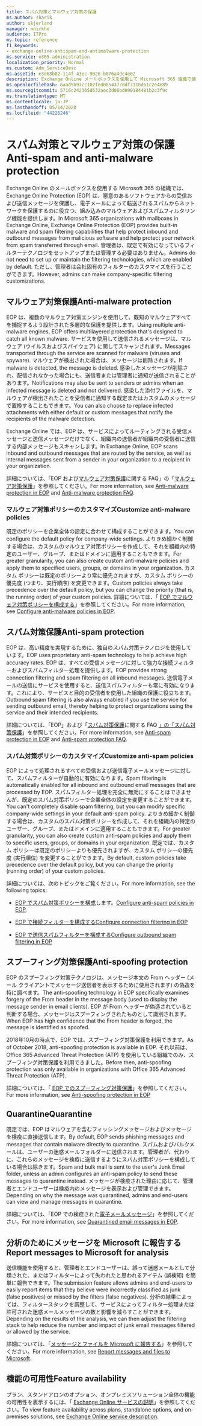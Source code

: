 ```yaml
---
title: スパム対策とマルウェア対策の保護
ms.author: sharik
author: skjerland
manager: mnirkhe
audience: ITPro
ms.topic: reference
f1_keywords:
- exchange-online-antispam-and-antimalware-protection
ms.service: o365-administration
localization_priority: Normal
ms.custom: Adm_ServiceDesc
ms.assetid: e3d68b82-114f-43ec-9026-b076a4dc4e02
description: Exchange Online メールボックスを使用して Microsoft 365 組織で使用可能なスパム対策とマルウェア対策保護機能について説明します。
ms.openlocfilehash: 6aad9b97cc102fed0854377ddf7116d61c2e4e89
ms.sourcegitcommit: 5716c242365d632aec3d06bd090184481b2c3f9c
ms.translationtype: MT
ms.contentlocale: ja-JP
ms.lasthandoff: 05/14/2020
ms.locfileid: "44226246"
---
```

# <a name="anti-spam-and-anti-malware-protection"></a><span data-ttu-id="a9a96-103">スパム対策とマルウェア対策の保護</span><span class="sxs-lookup"><span data-stu-id="a9a96-103">Anti-spam and anti-malware protection</span></span>

<span data-ttu-id="a9a96-104">Exchange Online のメールボックスを使用する Microsoft 365 の組織では、Exchange Online Protection (EOP) は、悪意のあるソフトウェアからの受信および送信メッセージを保護し、電子メールによって転送されるスパムからネットワークを保護するのに役立つ、組み込みのマルウェアおよびスパムフィルタリング機能を提供します。</span><span class="sxs-lookup"><span data-stu-id="a9a96-104">In Microsoft 365 organizations with mailboxes in Exchange Online, Exchange Online Protection (EOP) provides built-in malware and spam filtering capabilities that help protect inbound and outbound messages from malicious software and help protect your network from spam transferred through email.</span></span> <span data-ttu-id="a9a96-105">管理者は、既定で有効になっているフィルターテクノロジをセットアップまたは管理する必要はありません。</span><span class="sxs-lookup"><span data-stu-id="a9a96-105">Admins do not need to set up or maintain the filtering technologies, which are enabled by default.</span></span> <span data-ttu-id="a9a96-106">ただし、管理者は会社固有のフィルターのカスタマイズを行うことができます。</span><span class="sxs-lookup"><span data-stu-id="a9a96-106">However, admins can make company-specific filtering customizations.</span></span>

## <a name="anti-malware-protection"></a><span data-ttu-id="a9a96-107">マルウェア対策保護</span><span class="sxs-lookup"><span data-stu-id="a9a96-107">Anti-malware protection</span></span>

<span data-ttu-id="a9a96-108">EOP は、複数のマルウェア対策エンジンを使用して、既知のマルウェアすべてを捕捉するよう設計された多層的な保護を提供します。</span><span class="sxs-lookup"><span data-stu-id="a9a96-108">Using multiple anti-malware engines, EOP offers multilayered protection that's designed to catch all known malware.</span></span> <span data-ttu-id="a9a96-109">サービスを使用して送信されるメッセージは、マルウェア (ウイルスおよびスパイウェア) に関してスキャンされます。</span><span class="sxs-lookup"><span data-stu-id="a9a96-109">Messages transported through the service are scanned for malware (viruses and spyware).</span></span> <span data-ttu-id="a9a96-110">マルウェアが検出された場合は、メッセージは削除されます。</span><span class="sxs-lookup"><span data-stu-id="a9a96-110">If malware is detected, the message is deleted.</span></span> <span data-ttu-id="a9a96-111">感染したメッセージが削除され、配信されなかった場合にも、送信者または管理者に通知が送信されることがあります。</span><span class="sxs-lookup"><span data-stu-id="a9a96-111">Notifications may also be sent to senders or admins when an infected message is deleted and not delivered.</span></span> <span data-ttu-id="a9a96-112">感染した添付ファイルを、マルウェアが検出されたことを受信者に通知する既定またはカスタムのメッセージで置換することもできます。</span><span class="sxs-lookup"><span data-stu-id="a9a96-112">You can also choose to replace infected attachments with either default or custom messages that notify the recipients of the malware detection.</span></span>

<span data-ttu-id="a9a96-113">Exchange Online では、EOP は、サービスによってルーティングされる受信メッセージと送信メッセージだけでなく、組織内の送信者が組織内の受信者に送信する内部メッセージもスキャンします。</span><span class="sxs-lookup"><span data-stu-id="a9a96-113">In Exchange Online, EOP scans inbound and outbound messages that are routed by the service, as well as internal messages sent from a sender in your organization to a recipient in your organization.</span></span>

<span data-ttu-id="a9a96-114">詳細については、「EOP および[マルウェア対策保護](https://docs.microsoft.com/microsoft-365/security/office-365-security/anti-malware-protection-faq-eop)に関する FAQ」の「[マルウェア対策保護](https://docs.microsoft.com/microsoft-365/security/office-365-security/anti-malware-protection)」を参照してください。</span><span class="sxs-lookup"><span data-stu-id="a9a96-114">For more information, see [Anti-malware protection in EOP](https://docs.microsoft.com/microsoft-365/security/office-365-security/anti-malware-protection) and [Anti-malware protection FAQ](https://docs.microsoft.com/microsoft-365/security/office-365-security/anti-malware-protection-faq-eop).</span></span>

### <a name="customize-anti-malware-policies"></a><span data-ttu-id="a9a96-115">マルウェア対策ポリシーのカスタマイズ</span><span class="sxs-lookup"><span data-stu-id="a9a96-115">Customize anti-malware policies</span></span>

<span data-ttu-id="a9a96-116">既定のポリシーを企業全体の設定に合わせて構成することができます。</span><span class="sxs-lookup"><span data-stu-id="a9a96-116">You can configure the default policy for company-wide settings.</span></span> <span data-ttu-id="a9a96-117">よりきめ細かく制御する場合は、カスタムのマルウェア対策ポリシーを作成して、それを組織内の特定のユーザー、グループ、またはドメインに適用することもできます。</span><span class="sxs-lookup"><span data-stu-id="a9a96-117">For greater granularity, you can also create custom anti-malware policies and apply them to specified users, groups, or domains in your organization.</span></span> <span data-ttu-id="a9a96-118">カスタム ポリシーは既定のポリシーより常に優先されますが、カスタム ポリシーの優先度 (つまり、実行順序) を変更できます。</span><span class="sxs-lookup"><span data-stu-id="a9a96-118">Custom policies always take precedence over the default policy, but you can change the priority (that is, the running order) of your custom policies.</span></span> <span data-ttu-id="a9a96-119">詳細については、「 [EOP でマルウェア対策ポリシーを構成する](https://docs.microsoft.com/microsoft-365/security/office-365-security/configure-anti-malware-policies)」を参照してください。</span><span class="sxs-lookup"><span data-stu-id="a9a96-119">For more information, see [Configure anti-malware policies in EOP](https://docs.microsoft.com/microsoft-365/security/office-365-security/configure-anti-malware-policies).</span></span>

## <a name="anti-spam-protection"></a><span data-ttu-id="a9a96-120">スパム対策保護</span><span class="sxs-lookup"><span data-stu-id="a9a96-120">Anti-spam protection</span></span>

<span data-ttu-id="a9a96-121">EOP は、高い精度を実現するために、独自のスパム対策テクノロジを使用しています。</span><span class="sxs-lookup"><span data-stu-id="a9a96-121">EOP uses proprietary anti-spam technology to help achieve high accuracy rates.</span></span> <span data-ttu-id="a9a96-122">EOP は、すべての受信メッセージに対して強力な接続フィルターおよびスパムフィルター処理を提供します。</span><span class="sxs-lookup"><span data-stu-id="a9a96-122">EOP provides strong connection filtering and spam filtering on all inbound messages.</span></span> <span data-ttu-id="a9a96-123">送信電子メールの送信にサービスを使用すると、送信スパムフィルターも常に有効になります。これにより、サービスと目的の受信者を使用した組織の保護に役立ちます。</span><span class="sxs-lookup"><span data-stu-id="a9a96-123">Outbound spam filtering is also always enabled if you use the service for sending outbound email, thereby helping to protect organizations using the service and their intended recipients.</span></span>

<span data-ttu-id="a9a96-124">詳細については、「EOP」および「[スパム対策保護](https://docs.microsoft.com/microsoft-365/security/office-365-security/anti-spam-protection-faq)に関する FAQ [」の「スパム対策保護](https://docs.microsoft.com/microsoft-365/security/office-365-security/anti-spam-protection)」を参照してください。</span><span class="sxs-lookup"><span data-stu-id="a9a96-124">For more information, see [Anti-spam protection in EOP](https://docs.microsoft.com/microsoft-365/security/office-365-security/anti-spam-protection) and [Anti-spam protection FAQ](https://docs.microsoft.com/microsoft-365/security/office-365-security/anti-spam-protection-faq).</span></span>

### <a name="customize-anti-spam-policies"></a><span data-ttu-id="a9a96-125">スパム対策ポリシーのカスタマイズ</span><span class="sxs-lookup"><span data-stu-id="a9a96-125">Customize anti-spam policies</span></span>

<span data-ttu-id="a9a96-126">EOP によって処理されるすべての受信および送信電子メールメッセージに対して、スパムフィルターが自動的に有効になります。</span><span class="sxs-lookup"><span data-stu-id="a9a96-126">Spam filtering is automatically enabled for all inbound and outbound email messages that are processed by EOP.</span></span> <span data-ttu-id="a9a96-127">スパムフィルター処理を完全に無効にすることはできませんが、既定のスパム対策ポリシーで企業全体の設定を変更することができます。</span><span class="sxs-lookup"><span data-stu-id="a9a96-127">You can't completely disable spam filtering, but you can modify specific company-wide settings in your default anti-spam policy.</span></span> <span data-ttu-id="a9a96-128">よりきめ細かく制御する場合は、カスタムのスパム対策ポリシーを作成して、それを組織内の特定のユーザー、グループ、またはドメインに適用することもできます。</span><span class="sxs-lookup"><span data-stu-id="a9a96-128">For greater granularity, you can also create custom anti-spam policies and apply them to specific users, groups, or domains in your organization.</span></span> <span data-ttu-id="a9a96-129">既定では、カスタム ポリシーは既定のポリシーよりも優先されますが、カスタム ポリシーの優先度 (実行順位) を変更することができます。</span><span class="sxs-lookup"><span data-stu-id="a9a96-129">By default, custom policies take precedence over the default policy, but you can change the priority (running order) of your custom policies.</span></span>

<span data-ttu-id="a9a96-130">詳細については、次のトピックをご覧ください。</span><span class="sxs-lookup"><span data-stu-id="a9a96-130">For more information, see the following topics:</span></span>

- <span data-ttu-id="a9a96-131">[EOP でスパム対策ポリシーを構成](https://docs.microsoft.com/microsoft-365/security/office-365-security/configure-your-spam-filter-policies)します。</span><span class="sxs-lookup"><span data-stu-id="a9a96-131">[Configure anti-spam policies in EOP](https://docs.microsoft.com/microsoft-365/security/office-365-security/configure-your-spam-filter-policies).</span></span>

- [<span data-ttu-id="a9a96-132">EOP で接続フィルターを構成する</span><span class="sxs-lookup"><span data-stu-id="a9a96-132">Configure connection filtering in EOP</span></span>](https://docs.microsoft.com/microsoft-365/security/office-365-security/configure-the-connection-filter-policy)

- [<span data-ttu-id="a9a96-133">EOP で送信スパムフィルターを構成する</span><span class="sxs-lookup"><span data-stu-id="a9a96-133">Configure outbound spam filtering in EOP</span></span>](https://docs.microsoft.com/microsoft-365/security/office-365-security/configure-the-outbound-spam-policy)

## <a name="anti-spoofing-protection"></a><span data-ttu-id="a9a96-134">スプーフィング対策保護</span><span class="sxs-lookup"><span data-stu-id="a9a96-134">Anti-spoofing protection</span></span>

<span data-ttu-id="a9a96-135">EOP のスプーフィング対策テクノロジは、メッセージ本文の From ヘッダー (メール クライアントでメッセージ送信者を表示するために使用されます) の偽造を特に調べます。</span><span class="sxs-lookup"><span data-stu-id="a9a96-135">The anti-spoofing technology in EOP specifically examines forgery of the From header in the message body (used to display the message sender in email clients).</span></span> <span data-ttu-id="a9a96-136">EOP が From へッダーが偽造されていると判断する場合、メッセージはスプーフィングされたものとして識別されます。</span><span class="sxs-lookup"><span data-stu-id="a9a96-136">When EOP has high confidence that the From header is forged, the message is identified as spoofed.</span></span>

<span data-ttu-id="a9a96-137">2018年10月の時点で、EOP では、スプーフィング対策保護を利用できます。</span><span class="sxs-lookup"><span data-stu-id="a9a96-137">As of October 2018, anti-spoofing protection is available in EOP.</span></span> <span data-ttu-id="a9a96-138">それ以前は、Office 365 Advanced Threat Protection (ATP) を使用している組織でのみ、スプーフィング対策保護を利用できました。</span><span class="sxs-lookup"><span data-stu-id="a9a96-138">Before then, anti-spoofing protection was only available in organizations with Office 365 Advanced Threat Protection (ATP).</span></span>

<span data-ttu-id="a9a96-139">詳細については、「 [EOP でのスプーフィング対策保護](https://docs.microsoft.com/microsoft-365/security/office-365-security/anti-spoofing-protection)」を参照してください。</span><span class="sxs-lookup"><span data-stu-id="a9a96-139">For more information, see [Anti-spoofing protection in EOP](https://docs.microsoft.com/microsoft-365/security/office-365-security/anti-spoofing-protection)</span></span>

## <a name="quarantine"></a><span data-ttu-id="a9a96-140">Quarantine</span><span class="sxs-lookup"><span data-stu-id="a9a96-140">Quarantine</span></span>

<span data-ttu-id="a9a96-141">既定では、EOP はマルウェアを含むフィッシングメッセージおよびメッセージを検疫に直接送信します。</span><span class="sxs-lookup"><span data-stu-id="a9a96-141">By default, EOP sends phishing messages and messages that contain malware directly to quarantine.</span></span> <span data-ttu-id="a9a96-142">スパムおよびバルクメールは、ユーザーの迷惑メールフォルダーに送信されます。管理者が、代わりに、これらのメッセージを検疫に送信するようにスパム対策ポリシーを構成している場合は除きます。</span><span class="sxs-lookup"><span data-stu-id="a9a96-142">Spam and bulk mail is sent to the user's Junk Email folder, unless an admin configures an anti-spam policy to send these messages to quarantine instead.</span></span> <span data-ttu-id="a9a96-143">メッセージが検疫された理由に応じて、管理者とエンドユーザーは検疫内のメッセージを表示および管理できます。</span><span class="sxs-lookup"><span data-stu-id="a9a96-143">Depending on why the message was quarantined, admins and end-users can view and manage messages in quarantine.</span></span>

<span data-ttu-id="a9a96-144">詳細については、「EOP での検疫された[電子メールメッセージ](https://docs.microsoft.com/microsoft-365/security/office-365-security/quarantine-email-messages)」を参照してください。</span><span class="sxs-lookup"><span data-stu-id="a9a96-144">For more information, see [Quarantined email messages in EOP](https://docs.microsoft.com/microsoft-365/security/office-365-security/quarantine-email-messages).</span></span>

## <a name="report-messages-to-microsoft-for-analysis"></a><span data-ttu-id="a9a96-145">分析のためにメッセージを Microsoft に報告する</span><span class="sxs-lookup"><span data-stu-id="a9a96-145">Report messages to Microsoft for analysis</span></span>

<span data-ttu-id="a9a96-146">送信機能を使用すると、管理者とエンドユーザーは、誤って迷惑メールとして分類された、またはフィルターによって失われたと思われるアイテム (誤検知) を簡単に報告できます。</span><span class="sxs-lookup"><span data-stu-id="a9a96-146">The submission feature allows admins and end-users to easily report items that they believe were incorrectly classified as junk (false positives) or missed by the filters (false negatives).</span></span> <span data-ttu-id="a9a96-147">分析の結果によっては、フィルタースタックを調整して、サービスによってフィルター処理または許可された迷惑メールメッセージの数と影響を減らすことができます。</span><span class="sxs-lookup"><span data-stu-id="a9a96-147">Depending on the results of the analysis, we can then adjust the filtering stack to help reduce the number and impact of junk email messages filtered or allowed by the service.</span></span>

<span data-ttu-id="a9a96-148">詳細については、「[メッセージとファイルを Microsoft に報告する](https://docs.microsoft.com/microsoft-365/security/office-365-security/report-junk-email-messages-to-microsoft)」を参照してください。</span><span class="sxs-lookup"><span data-stu-id="a9a96-148">For more information, see [Report messages and files to Microsoft](https://docs.microsoft.com/microsoft-365/security/office-365-security/report-junk-email-messages-to-microsoft).</span></span>

## <a name="feature-availability"></a><span data-ttu-id="a9a96-149">機能の可用性</span><span class="sxs-lookup"><span data-stu-id="a9a96-149">Feature availability</span></span>

<span data-ttu-id="a9a96-150">プラン、スタンドアロンのオプション、オンプレミスソリューション全体の機能の可用性を表示するには、「 [Exchange Online サービスの説明](exchange-online-service-description.md)」を参照してください。</span><span class="sxs-lookup"><span data-stu-id="a9a96-150">To view feature availability across plans, standalone options, and on-premises solutions, see [Exchange Online service description](exchange-online-service-description.md).</span></span>
